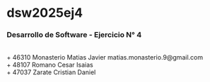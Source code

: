 <h1>dsw2025ej4</h1>
<h3>Desarrollo de Software - Ejercicio N° 4</h3><br>
+ 46310   Monasterio Matias Javier   matias.monasterio.9@gmail.com<br>
+ 48107   Romano Cesar Isaias  <br>
+ 47037   Zarate Cristian Daniel   
